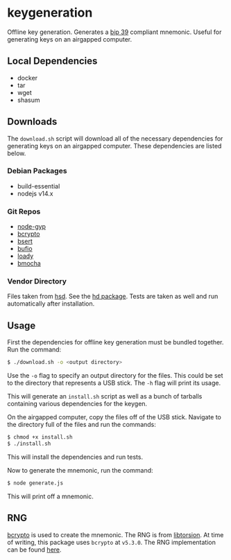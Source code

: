 # keygeneration

Offline key generation. Generates a [bip 39](https://github.com/bitcoin/bips/blob/master/bip-0039.mediawiki)
compliant mnemonic. Useful for generating keys on an airgapped computer.

## Local Dependencies

- docker
- tar
- wget
- shasum

## Downloads

The `download.sh` script will download all of the necessary dependencies
for generating keys on an airgapped computer. These dependencies
are listed below.

### Debian Packages

- build-essential
- nodejs v14.x

### Git Repos

- [node-gyp](https://github.com/nodejs/node-gyp)
- [bcrypto](https://github.com/bcoin-org/bcrypto)
- [bsert](https://github.com/chjj/bsert)
- [bufio](https://github.com/bcoin-org/bufio)
- [loady](https://github.com/chjj/loady)
- [bmocha](https://github.com/bcoin-org/bmocha)

### Vendor Directory

Files taken from [hsd](https://github.com/handshake-org/hsd).
See the [hd package](https://github.com/handshake-org/hsd/tree/master/lib/hd).
Tests are taken as well and run automatically after installation.

## Usage

First the dependencies for offline key generation must be bundled
together. Run the command:

```bash
$ ./download.sh -o <output directory>
```

Use the `-o` flag to specify an output directory for the
files. This could be set to the directory that represents
a USB stick. The `-h` flag will print its usage.

This will generate an `install.sh` script as well as a bunch
of tarballs containing various dependencies for the keygen.

On the airgapped computer, copy the files off of the USB stick.
Navigate to the directory full of the files and run the commands:

```bash
$ chmod +x install.sh
$ ./install.sh
```

This will install the dependencies and run tests.

Now to generate the mnemonic, run the command:

```bash
$ node generate.js
```

This will print off a mnemonic.

## RNG

[bcrypto](https://github.com/bcoin-org/bcrypto) is used to
create the mnemonic. The RNG is from
[libtorsion](https://github.com/bcoin-org/libtorsion). At time of writing,
this package uses `bcrypto` at `v5.3.0`. The RNG implementation can be
found [here](https://github.com/bcoin-org/bcrypto/blob/v5.3.0/deps/torsion/src/rand.c).

